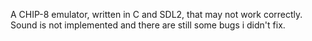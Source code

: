 A CHIP-8 emulator, written in C and SDL2, that may not work correctly.
Sound is not implemented and there are still some bugs i didn't fix.
